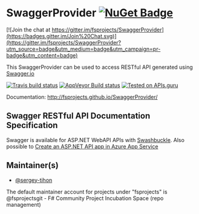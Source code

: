 # SwaggerProvider [![NuGet Badge](https://buildstats.info/nuget/SwaggerProvider)](https://www.nuget.org/packages/SwaggerProvider)

[![Join the chat at https://gitter.im/fsprojects/SwaggerProvider](https://badges.gitter.im/Join%20Chat.svg)](https://gitter.im/fsprojects/SwaggerProvider?utm_source=badge&utm_medium=badge&utm_campaign=pr-badge&utm_content=badge)

This SwaggerProvider can be used to access RESTful API generated using [Swagger.io](http://swagger.io)

[![Travis build status](https://travis-ci.org/fsprojects/SwaggerProvider.svg)](https://travis-ci.org/fsprojects/SwaggerProvider)
[![AppVeyor Build status](https://ci.appveyor.com/api/projects/status/tcahkn4b1tayh39u?svg=true)](https://ci.appveyor.com/project/sergey-tihon/swaggerprovider)
[![Tested on APIs.guru](https://api.apis.guru/badges/tested_on.svg)](https://APIs.guru)

Documentation:  http://fsprojects.github.io/SwaggerProvider/ 

## Swagger RESTful API Documentation Specification

Swagger is available for ASP.NET WebAPI APIs with [Swashbuckle](https://github.com/domaindrivendev/Swashbuckle).
Also possible to [Create an ASP.NET API app in Azure App Service](https://azure.microsoft.com/en-us/documentation/articles/app-service-dotnet-create-api-app/)


## Maintainer(s)

- [@sergey-tihon](https://github.com/sergey-tihon)

The default maintainer account for projects under "fsprojects" is @fsprojectsgit - F# Community Project Incubation Space (repo management)

